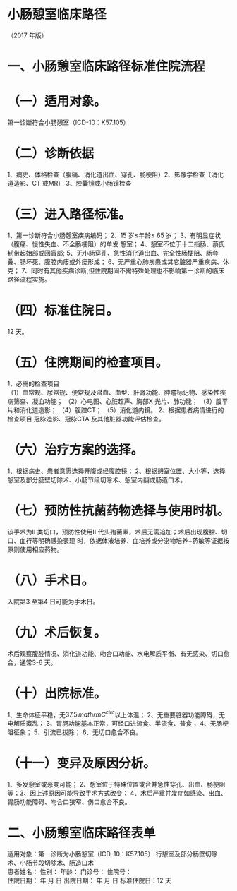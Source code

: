 # 小肠憩室临床路径  
（2017 年版）  
# 一、小肠憩室临床路径标准住院流程  
# （一）适用对象。  
第一诊断符合小肠憩室（ICD-10：K57.105）  
# （二）诊断依据  
1、病史、体格检查（腹痛、消化道出血、穿孔、肠梗阻）2、影像学检查（消化道造影、CT 或MR） 3、胶囊镜或小肠镜检查  
# （三）进入路径标准。  
1、第一诊断符合小肠憩室疾病编码； 2、15 岁≤年龄$\leqslant~65$ 岁； 3、有明显症状（腹痛、慢性失血、不全肠梗阻）的单发 憩室； 4、憩室不位于十二指肠、蔡氏韧带起始部或回盲部; 5、无小肠穿孔、急性消化道出血、完全性肠梗阻、肠套 叠、肠坏死、腹腔内瘘或外瘘形成； 6、无严重心肺疾患或其它脏器严重疾病、休克； 7、同时有其他疾病诊断,但住院期间不需特殊处理也不影响第一诊断的临床路径流程实施。  
# （四）标准住院日。  
12 天。  
# （五）住院期间的检查项目。  
1、必需的检查项目  
（1）血常规、尿常规、便常规及潜血、血型、肝肾功能、肿瘤标记物、感染性疾病筛查、凝血功能；  （2）心电图、心脏超声、胸部X 光片、肺功能；  （3）腹平片和消化道造影；  （4）腹腔CT；  （5）消化道内镜。 2、根据患者病情进行的检查项目   冠脉造影、冠脉CTA 及其他脏器功能评估检查。  
# （六）治疗方案的选择。  
1、根据病史、患者意愿选择开腹或经腹腔镜； 2、根据憩室位置、大小等，选择憩室及部分肠壁切除术、小肠节段切除术、憩室内翻或肠造口术。  
# （七）预防性抗菌药物选择与使用时机。  
该手术为II 类切口，预防性使用II 代头孢菌素，术后无需追加；术后出现腹腔、切口、血行等明确感染表现 时，依据体液培养、血培养或分泌物培养$+$药敏等证据按原则使用相应药物。  
# （八）手术日。  
入院第3 至第4 日可能为手术日。  
# （九）术后恢复。  
术后观察腹腔情况、消化道功能、吻合口功能、水电解质平衡、有无感染、切口愈合，通常3-6 天。  
# （十）出院标准。  
1、生命体征平稳，无$37.5\,mathrm{C}^{circ}$以上体温；  2、无重要脏器功能障碍，无电解质紊乱； 3、胃肠功能基本正常，可经口进流食、半流食、普食； 4、无肠梗阻征象； 5、引流已拔除； 6、无切口愈合不良。  
# （十一）变异及原因分析。  
1、多发憩室或恶变可能； 2、憩室位于特殊位置或合并急性穿孔、出血、肠梗阻等；3、因上述原因可能导致手术方式改变； 4、术后严重并发症如感染、出血、胃肠功能障碍、吻合口狭窄、伤口愈合不良。  
# 二、小肠憩室临床路径表单  
适用对象：第一诊断为小肠憩室（ICD-10：K57.105） 行憩室及部分肠壁切除术、小肠节段切除术、肠造口术  
患者姓名：           性别：    年龄：    门诊号：       住院号：  
住院日期：   年  月  日    出院日期：   年  月   日     标准住院日：12 天  

